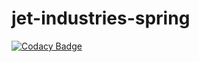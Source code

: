 # jet-industries-spring

[![Codacy Badge](https://api.codacy.com/project/badge/Grade/00c1fb4f18c341afa1ec46ce82640c7a)](https://app.codacy.com/gh/Jet-dev/jet-industries-spring?utm_source=github.com&utm_medium=referral&utm_content=Jet-dev/jet-industries-spring&utm_campaign=Badge_Grade_Settings)